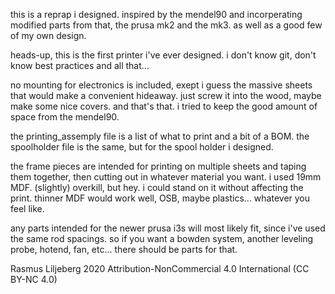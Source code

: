 this is a reprap i designed.
inspired by the mendel90 and incorperating modified parts from that, the prusa mk2 and the mk3.
as well as a good few of my own design.

heads-up, this is the first printer i've ever designed.
i don't know git, don't know best practices and all that...

no mounting for electronics is included, exept i guess the massive sheets that would make a convenient hideaway.
just screw it into the wood, maybe make some nice covers. and that's that. 
i tried to keep the good amount of space from the mendel90.

the printing_assemply file is a list of what to print and a bit of a BOM.
the spoolholder file is the same, but for the spool holder i designed.

the frame pieces are intended for printing on multiple sheets and taping them together, 
then cutting out in whatever material you want. i used 19mm MDF. 
(slightly) overkill, but hey. i could stand on it without affecting the print.
thinner MDF would work well, OSB, maybe plastics... whatever you feel like.

any parts intended for the newer prusa i3s will most likely fit, since i've used the same rod spacings.
so if you want a bowden system, another leveling probe, hotend, fan, etc... there should be parts for that.

Rasmus Liljeberg 2020
Attribution-NonCommercial 4.0 International (CC BY-NC 4.0)